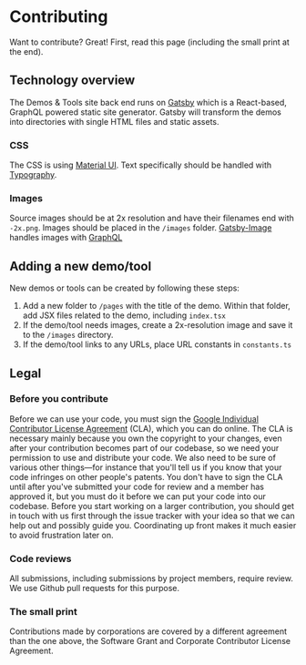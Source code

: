 # Contributing

Want to contribute? Great! First, read this page (including the small print at the end).

## Technology overview

The Demos & Tools site back end runs on [Gatsby](https://www.gatsbyjs.org/) which is a React-based, GraphQL powered static site generator. Gatsby will transform the demos into directories with single HTML files and static assets.

### CSS

The CSS is using [Material UI](https://material-ui.com/styles). Text specifically should be handled with [Typography](https://material-ui.com/components/typography/).

### Images

Source images should be at 2x resolution and have their filenames end with `-2x.png`. Images should be placed in the `/images` folder. [Gatsby-Image](https://www.gatsbyjs.org/packages/gatsby-image/) handles images with [GraphQL](https://www.gatsbyjs.org/docs/graphql/)

## Adding a new demo/tool

New demos or tools can be created by following these steps:

1. Add a new folder to `/pages` with the title of the demo. Within that folder, add JSX files related to the demo, including `index.tsx`
2. If the demo/tool needs images, create a 2x-resolution image and save it to the `/images` directory.
3. If the demo/tool links to any URLs, place URL constants in `constants.ts`

## Legal

### Before you contribute

Before we can use your code, you must sign the [Google Individual Contributor License Agreement](https://developers.google.com/open-source/cla/individual?csw=1) (CLA), which you can do online. The CLA is necessary mainly because you own the copyright to your changes, even after your contribution becomes part of our codebase, so we need your permission to use and distribute your code. We also need to be sure of various other things—for instance that you'll tell us if you know that your code infringes on other people's patents. You don't have to sign the CLA until after you've submitted your code for review and a member has approved it, but you must do it before we can put your code into our codebase. Before you start working on a larger contribution, you should get in touch with us first through the issue tracker with your idea so that we can help out and possibly guide you. Coordinating up front makes it much easier to avoid frustration later on.

### Code reviews

All submissions, including submissions by project members, require review. We use Github pull requests for this purpose.

### The small print

Contributions made by corporations are covered by a different agreement than the one above, the Software Grant and Corporate Contributor License Agreement.
